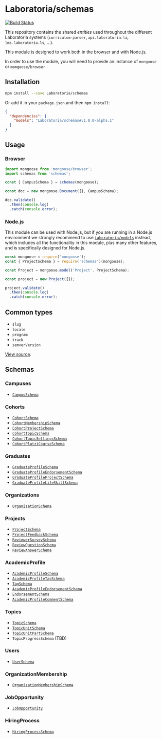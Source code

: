 # Laboratoria/schemas


[![Build Status](https://travis-ci.com/Laboratoria/schemas.svg?branch=master)](https://travis-ci.com/Laboratoria/schemas)

This repository contains the shared _entities_ used throughout the different
Laboratoria systems (`curriculum-parser`, `api.laboratoria.la`,
`lms.laboratoria.ls`, ...).

This module is designed to work both in the browser and with Node.js.

In order to use the module, you will need to provide an instance of `mongoose`
or `mongoose/browser`.

## Installation

```sh
npm install --save Laboratoria/schemas
```

Or add it in your `package.json` and then `npm install`:

```json
{
  "dependencies": {
    "models": "Laboratoria/schemas#v1.0.0-alpha.1"
  }
}
```

## Usage

### Browser

```js
import mongoose from 'mongoose/browser';
import schemas from 'schemas';

const { CampusSchema } = schemas(mongoose);

const doc = new mongoose.Document({}, CampusSchema);

doc.validate()
  .then(console.log)
  .catch(console.error);
```

### Node.js

This module can be used with Node.js, but if you are running in a Node.js
environment we strongly recommend to use [`Laboratoria/models`](https://github.com/Laboratoria/models)
instead, which includes all the functionality in this module, plus many other
features, and is specifically designed for Node.js.

```js
const mongoose = require('mongoose');
const { ProjectSchema } = require('schemas')(mongoose);

const Project = mongoose.model('Project', ProjectSchema);

const project = new Project({});

project.validate()
  .then(console.log)
  .catch(console.error);
```

## Common types

* `slug`
* `locale`
* `program`
* `track`
* `semverVersion`

[View source](./schemas/common.js).

## Schemas

### Campuses

* [`CampusSchema`](./src/CampusSchema.js)

### Cohorts

* [`CohortSchema`](./src/CohortSchema.js)
* [`CohortMembershipSchema`](./src/CohortMembershipSchema.js)
* [`CohortProjectSchema`](./src/CohortProjectSchema.js)
* [`CohortTopicSchema`](./src/CohortTopicSchema.js)
* [`CohortTopicSettingsSchema`](./src/CohortTopicSettingsSchema.js)
* [`CohortPlatziCourseSchema`](./src/CohortPlatziCourseSchema.js)

### Graduates

* [`GraduateProfileSchema`](./src/GraduateProfileSchema.js)
* [`GraduateProfileEndorsementSchema`](./src/GraduateProfileEndorsementSchema.js)
* [`GraduateProfileProjectSchema`](./src/GraduateProfileProjectSchema.js)
* [`GraduateProfileLifeSkillSchema`](./src/GraduateProfileLifeSkillSchema.js)

### Organizations

* [`OrganizationSchema`](./src/OrganizationSchema.js)

### Projects

* [`ProjectSchema`](./src/ProjectSchema.js)
* [`ProjectFeedbackSchema`](./src/ProjectFeedbackSchema.js)
* [`ReviewerSurveySchema`](./src/ReviewerSurveySchema.js)
* [`ReviewQuestionSchema`](./src/ReviewQuestionSchema.js)
* [`ReviewAnswerSchema`](./src/ReviewAnswerSchema.js)

### AcademicProfile

* [`AcademicProfileSchema`](./src/AcademicProfileSchema.js)
* [`AcademicProfileTagSchema`](./src/AcademicProfileTagSchema.js)
* [`TagSchema`](./src/TagSchema.js)
* [`AcademicProfileEndorsementSchema`](./src/AcademicProfileEndorsementSchema.js)
* [`EndorsementSchema`](./src/EndorsementSchema.js)
* [`AcademicProfileCommentSchema`](./src/AcademicProfileCommentSchema.js)

### Topics

* [`TopicSchema`](./src/TopicSchema.js)
* [`TopicUnitSchema`](./src/TopicUnitSchema.js)
* [`TopicUnitPartSchema`](./src/TopicUnitPartSchema.js)
* `TopicProgressSchema` (TBD)

### Users

* [`UserSchema`](./src/UserSchema.js)

### OrganizationMembership

* [`OrganizationMembershipSchema`](./src/OrganizationMembershipSchema.js)

### JobOpportunity

* [`JobOpportunity`](./src/JobOpportunitySchema.js)

### HiringProcess

* [`HiringProcessSchema`](./src/HiringProcessSchema.js)
